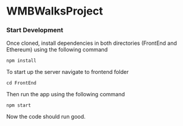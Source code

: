 # WMBWalksProject

### Start Development

Once cloned, install dependencies in both directories (FrontEnd and Ethereum) using the following command

``` npm install ```

To start up the server navigate to frontend folder

``` cd FrontEnd ```

Then run the app using the following command

``` npm start ```

Now the code should run good.
